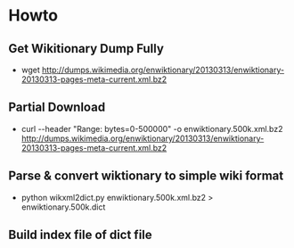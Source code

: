 # Howto
## Get Wikitionary Dump Fully
 * wget http://dumps.wikimedia.org/enwiktionary/20130313/enwiktionary-20130313-pages-meta-current.xml.bz2

## Partial Download
 * curl --header "Range: bytes=0-500000" -o enwiktionary.500k.xml.bz2 http://dumps.wikimedia.org/enwiktionary/20130313/enwiktionary-20130313-pages-meta-current.xml.bz2

## Parse & convert wiktionary to simple wiki format
 * python wikxml2dict.py enwiktionary.500k.xml.bz2 > enwiktionary.500k.dict

## Build index file of dict file
